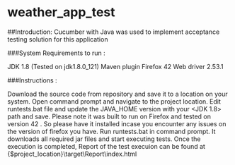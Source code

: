 # weather_app_test
##Introduction: Cucumber with Java was used to implement acceptance testing solution for this application

###System Requirements to run :

JDK 1.8 (Tested on jdk1.8.0_121)
Maven plugin 
Firefox 42
Web driver 2.53.1

###Instructions :

Download the source code from repository and save it to a location on your system.
Open command prompt and navigate to the project <root> location.
Edit runtests.bat file and update the JAVA_HOME version with your <JDK 1.8> path and save.
Please note it was built to run on Firefox and tested on version 42 . So please have it installed incase you encounter any issues on the version of firefox you have.
Run runtests.bat in command prompt. It downloads all required jar files and start executing tests.
Once the execution is completed, Report of the test execuion can be found at {$project_location}\target\Report\index.html


